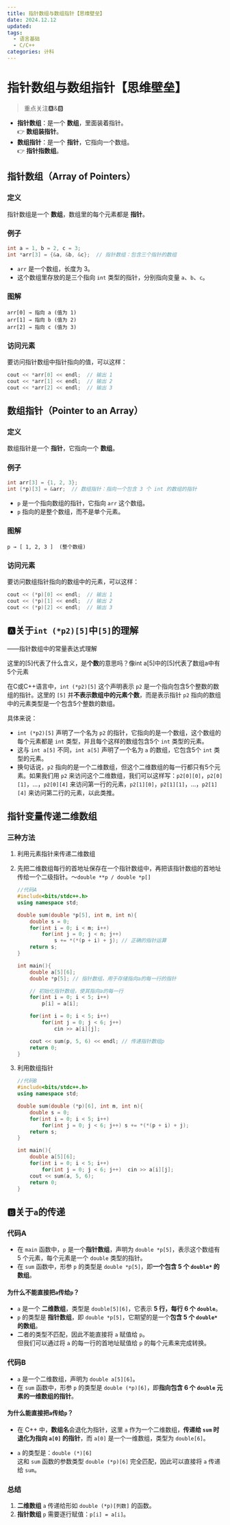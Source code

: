 ```yaml
---
title: 指针数组与数组指针【思维壁垒】
date: 2024.12.12
updated:
tags: 
  - 语言基础
  - C/C++
categories: 计科
---
```


# 指针数组与数组指针【思维壁垒】

> 重点关注🅰️&🅱️

- **指针数组**：是一个 **数组**，里面装着指针。  
  👉 **数组装指针**。  
- **数组指针**：是一个 **指针**，它指向一个数组。  
  👉 **指针指数组**。

## 指针数组（Array of Pointers）

### 定义

指针数组是一个 **数组**，数组里的每个元素都是 **指针**。

### 例子

```cpp
int a = 1, b = 2, c = 3;
int *arr[3] = {&a, &b, &c};  // 指针数组：包含三个指针的数组
```

- `arr` 是一个数组，长度为 3。
- 这个数组里存放的是三个指向 `int` 类型的指针，分别指向变量 `a`、`b`、`c`。

### 图解

```
arr[0] → 指向 a (值为 1)
arr[1] → 指向 b (值为 2)
arr[2] → 指向 c (值为 3)
```

### 访问元素

要访问指针数组中指针指向的值，可以这样：

```cpp
cout << *arr[0] << endl;  // 输出 1
cout << *arr[1] << endl;  // 输出 2
cout << *arr[2] << endl;  // 输出 3
```

## 数组指针（Pointer to an Array）

### 定义

数组指针是一个 **指针**，它指向一个 **数组**。

### 例子

```cpp
int arr[3] = {1, 2, 3};
int (*p)[3] = &arr;  // 数组指针：指向一个包含 3 个 int 的数组的指针
```

- `p` 是一个指向数组的指针，它指向 `arr` 这个数组。
- `p` 指向的是整个数组，而不是单个元素。

### 图解

```
p → [ 1, 2, 3 ]  (整个数组)
```

### 访问元素

要访问数组指针指向的数组中的元素，可以这样：

```cpp
cout << (*p)[0] << endl;  // 输出 1
cout << (*p)[1] << endl;  // 输出 2
cout << (*p)[2] << endl;  // 输出 3
```



## 🅰️关于`int (*p2)[5]`中`[5]`的理解

——指针数组中的常量表达式理解

这里的[5]代表了什么含义，是**个数**的意思吗？像int a[5]中的[5]代表了数组a中有5个元素

在C或C++语言中，`int (*p2)[5]` 这个声明表示 `p2` 是一个指向包含5个整数的数组的指针。这里的 `[5]` 并**不表示数组中的元素个数**，而是表示指针 `p2` 指向的数组中的元素类型是一个包含5个整数的数组。

具体来说：

- `int (*p2)[5]` 声明了一个名为 `p2` 的指针，它指向的是一个数组，这个数组的每个元素都是 `int` 类型，并且每个这样的数组包含5个 `int` 类型的元素。
- 这与 `int a[5]` 不同，`int a[5]` 声明了一个名为 `a` 的数组，它包含5个 `int` 类型的元素。
- 换句话说，`p2` 指向的是一个二维数组，但这个二维数组的每一行都只有5个元素。如果我们用 `p2` 来访问这个二维数组，我们可以这样写：`p2[0][0]`，`p2[0][1]`，...，`p2[0][4]` 来访问第一行的元素，`p2[1][0]`，`p2[1][1]`，...，`p2[1][4]` 来访问第二行的元素，以此类推。

## 指针变量传递二维数组

### 三种方法

1. 利用元素指针来传递二维数组

2. 先把二维数组每行的首地址保存在一个指针数组中，再把该指针数组的首地址传给一个二级指针。～`double **p / double *p[]`

   ```c++
   //代码A
   #include<bits/stdc++.h>
   using namespace std;
   
   double sum(double *p[5], int m, int n){
       double s = 0;
       for(int i = 0; i < m; i++)
           for(int j = 0; j < n; j++)
               s += *(*(p + i) + j); // 正确的指针运算
       return s;
   }
   
   int main(){
       double a[5][6];
       double *p[5]; // 指针数组，用于存储指向a的每一行的指针
   
       // 初始化指针数组，使其指向a的每一行
       for(int i = 0; i < 5; i++)
           p[i] = a[i];
   
       for(int i = 0; i < 5; i++)
           for(int j = 0; j < 6; j++)
               cin >> a[i][j];
   
       cout << sum(p, 5, 6) << endl; // 传递指针数组p
       return 0;
   }
   ```

3. 利用数组指针

   ```c++
   //代码B
   #include<bits/stdc++.h>
   using namespace std;
   
   double sum(double (*p)[6], int m, int n){
       double s = 0;
       for(int i = 0; i < 5; i++)
           for(int j = 0; j < 6; j++) s += *(*(p + i) + j);
       return s;
   }
   
   int main(){
       double a[5][6];
       for(int i = 0; i < 5; i++)
           for(int j = 0; j < 6; j++)  cin >> a[i][j];
       cout << sum(a, 5, 6);
       return 0;
   }
   ```

## 🅱️关于`a`的传递

### 代码A

- 在 `main` 函数中，`p` 是一个**指针数组**，声明为 `double *p[5]`，表示这个数组有 5 个元素，每个元素是一个 `double` 类型的指针。
- 在 `sum` 函数中，形参 `p` 的类型是 `double *p[5]`，即**一个包含 5 个 `double*` 的数组**。

#### 为什么不能直接把`a`传给`p`？

- `a` 是一个 **二维数组**，类型是 `double[5][6]`，它表示 **5 行，每行 6 个 `double`**。
- `p` 的类型是 **指针数组**，即 `double *p[5]`，它期望的是一个**包含 5 个 `double*` 的数组**。
- 二者的类型不匹配，因此不能直接将 `a` 赋值给 `p`。  
  但我们可以通过将 `a` 的每一行的首地址赋值给 `p` 的每个元素来完成转换。

### 代码B

- `a` 是一个二维数组，声明为 `double a[5][6]`。
- 在 `sum` 函数中，形参 `p` 的类型是 `double (*p)[6]`，即**指向包含 6 个 `double` 元素的一维数组的指针**。

#### 为什么能直接把`a`传给`p`？

- 在 C++ 中，**数组名**会退化为指针，这里 `a` 作为一个二维数组，**传递给 `sum` 时退化为指向 `a[0]` 的指针**，而 `a[0]` 是一个一维数组，类型为 `double[6]`。

- `a` 的类型是：`double (*)[6]`  
  这和 `sum` 函数的参数类型 `double (*p)[6]` 完全匹配，因此可以直接将 `a` 传递给 `sum`。

### 总结

1. **二维数组** `a` 传递给形如 `double (*p)[列数]` 的函数。
2. **指针数组** `p` 需要逐行赋值：`p[i] = a[i]`。
